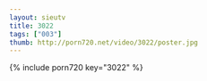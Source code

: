 ```yaml
--- 
layout: sieutv
title: 3022
tags: ["003"]
thumb: http://porn720.net/video/3022/poster.jpg
---
```

{% include porn720 key="3022" %} 
